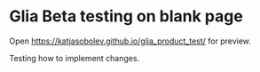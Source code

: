 # Glia Beta testing on blank page

Open https://katjasobolev.github.io/glia_product_test/ for preview.

Testing how to implement changes.